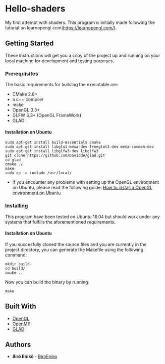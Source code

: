 # Hello-shaders
My first attempt with shaders.
This program is initially made following the tutorial on learnopengl.com(https://learnopengl.com/).

## Getting Started

These instructions will get you a copy of the project up and running on your local machine for development and testing purposes.

### Prerequisites

The basic requirements for building the executable are:

* CMake 2.8+
* a c++ compiler
* make
* OpenGL 3.3+
* GLFW 3.3+ (OpenGL FrameWork)
* GLAD

#### Installation on Ubuntu

```
sudo apt-get install build-essentials cmake
sudo apt-get install libglu1-mesa-dev freeglut3-dev mesa-common-dev
sudo apt-get install libglfw3-dev libglfw3
git clone https://github.com/Dav1dde/glad.git
cd glad
cmake ./
make
sudo cp -a include /usr/local/
```

* If you encounter any problems with setting up the OpenGL environment on Ubuntu, please read the following guide:
[How to install a OpenGL environment on Ubuntu](https://medium.com/@Plimsky/how-to-install-a-opengl-environment-on-ubuntu-e3918cf5ab6c)

### Installing

This program have been tested on Ubuntu 16.04 but should work under any systems that fulfills the aforementioned requirements.

#### Installation on Ubuntu

If you succesfully cloned the source files and you are currently in the project directory, you can generate the Makefile using the following command:

```
mkdir build
cd build/
cmake ..
```
Now you can build the binary by running:
```
make
```
## Built With

* [OpenGL](https://www.opengl.org/)
* [OpenMP](http://www.glfw.org/)
* [GLAD](https://github.com/Dav1dde/glad)

## Authors

* **Biró Enikő** - [BiroEniko](https://github.com/biroeniko)
